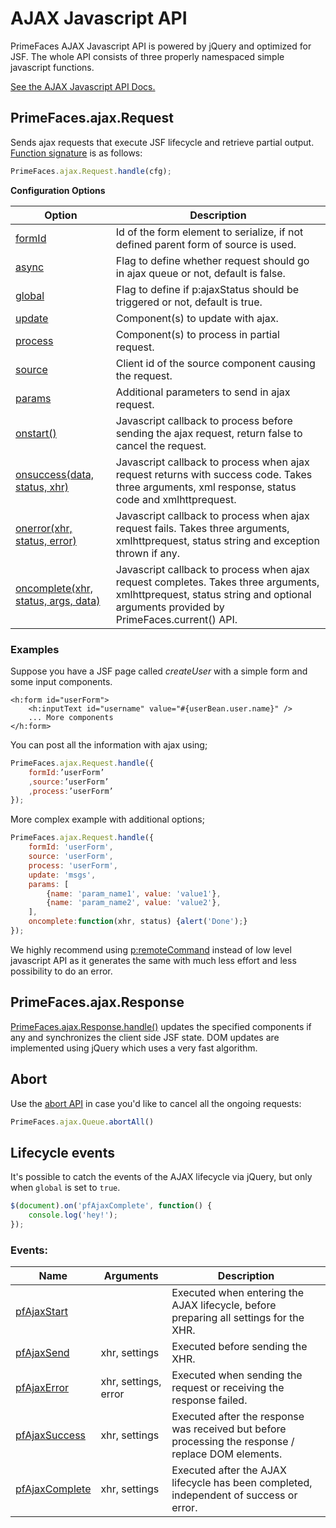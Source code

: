 # AJAX Javascript API

PrimeFaces AJAX Javascript API is powered by jQuery and optimized for JSF.
The whole API consists of three properly namespaced simple javascript functions.

[See the AJAX Javascript API Docs.](../../jsdocs/modules/primefaces.ajax.html)

## PrimeFaces.ajax.Request
Sends ajax requests that execute JSF lifecycle and retrieve partial output.
[Function signature](../../jsdocs/interfaces/primefaces.ajax.request.html#handle)
is as follows:

```js
PrimeFaces.ajax.Request.handle(cfg);
```

**Configuration Options**

| Option | Description |
| --- | --- |
[formId](../../jsdocs/interfaces/primefaces.ajax.configuration.html#formid) | Id of the form element to serialize, if not defined parent form of source is used.
[async](../../jsdocs/interfaces/primefaces.ajax.configuration.html#async) | Flag to define whether request should go in ajax queue or not, default is false.
[global](../../jsdocs/interfaces/primefaces.ajax.configuration.html#global) | Flag to define if p:ajaxStatus should be triggered or not, default is true.
[update](../../jsdocs/interfaces/primefaces.ajax.configuration.html#update) | Component(s) to update with ajax.
[process](../../jsdocs/interfaces/primefaces.ajax.configuration.html#process) | Component(s) to process in partial request.
[source](../../jsdocs/interfaces/primefaces.ajax.configuration.html#source) | Client id of the source component causing the request.
[params](../../jsdocs/interfaces/primefaces.ajax.configuration.html#params) | Additional parameters to send in ajax request.
[onstart()](../../jsdocs/interfaces/primefaces.ajax.configuration.html#onstart) | Javascript callback to process before sending the ajax request, return false to cancel the request.
[onsuccess(data, status, xhr)](../../jsdocs/interfaces/primefaces.ajax.configuration.html#onsuccess) | Javascript callback to process when ajax request returns with success code. Takes three arguments, xml response, status code and xmlhttprequest.
[onerror(xhr, status, error)](../../jsdocs/interfaces/primefaces.ajax.configuration.html#onerror) | Javascript callback to process when ajax request fails. Takes three arguments, xmlhttprequest, status string and exception thrown if any.
[oncomplete(xhr, status, args, data)](../../jsdocs/interfaces/primefaces.ajax.configuration.html#oncomplete) | Javascript callback to process when ajax request completes. Takes three arguments, xmlhttprequest, status string and optional arguments provided by PrimeFaces.current() API.


### Examples
Suppose you have a JSF page called _createUser_ with a simple form and some input components.

```xhtml
<h:form id="userForm">
    <h:inputText id="username" value="#{userBean.user.name}" />
    ... More components
</h:form>
```
You can post all the information with ajax using;

```js
PrimeFaces.ajax.Request.handle({
    formId:’userForm’
    ,source:’userForm’
    ,process:’userForm’
});
```
More complex example with additional options;

```js
PrimeFaces.ajax.Request.handle({
    formId: 'userForm',
    source: 'userForm',
    process: 'userForm',
    update: 'msgs',
    params: [
        {name: 'param_name1', value: 'value1'},
        {name: 'param_name2', value: 'value2'},
    ],
    oncomplete:function(xhr, status) {alert('Done');}
});
```

We highly recommend using [p:remoteCommand](/components/remotecommand) instead of low level javascript API as it generates
the same with much less effort and less possibility to do an error.

## PrimeFaces.ajax.Response
[PrimeFaces.ajax.Response.handle()](../../jsdocs/interfaces/primefaces.ajax.response.html#handle) updates the specified
components if any and synchronizes the client side JSF state. DOM updates are implemented using jQuery which uses a very
fast algorithm.

## Abort
Use the [abort API](../../jsdocs/interfaces/primefaces.ajax.queue.html#abortall) in case you'd like to cancel all the ongoing requests:

```js
PrimeFaces.ajax.Queue.abortAll()
```

## Lifecycle events
It's possible to catch the events of the AJAX lifecycle via jQuery, but only when `global` is set to `true`.

```js
$(document).on('pfAjaxComplete', function() {
    console.log('hey!');
});
```

### Events:

| Name | Arguments | Description |
| --- | --- | --- |
| [pfAjaxStart](../../jsdocs/interfaces/jquery.typetotriggeredeventmap.html#pfajaxstart) | | Executed when entering the AJAX lifecycle, before preparing all settings for the XHR.
| [pfAjaxSend](../../jsdocs/interfaces/jquery.typetotriggeredeventmap.html#pfajaxsend) | xhr, settings | Executed before sending the XHR.
| [pfAjaxError](../../jsdocs/interfaces/jquery.typetotriggeredeventmap.html#pfajaxerror) | xhr, settings, error | Executed when sending the request or receiving the response failed.
| [pfAjaxSuccess](../../jsdocs/interfaces/jquery.typetotriggeredeventmap.html#pfajaxsuccess) | xhr, settings | Executed after the response was received but before processing the response / replace DOM elements.
| [pfAjaxComplete](../../jsdocs/interfaces/jquery.typetotriggeredeventmap.html#pfajaxcomplete) | xhr, settings | Executed after the AJAX lifecycle has been completed, independent of success or error.


